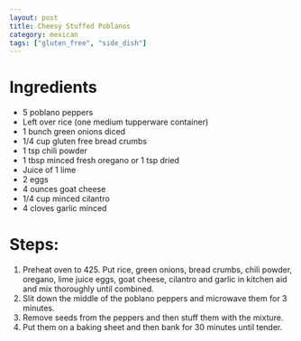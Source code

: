 ```yaml
---
layout: post
title: Cheesy Stuffed Poblanos
category: mexican
tags: ["gluten_free", "side_dish"]
---
```


# Ingredients

* 5 poblano peppers
* Left over rice (one medium tupperware container)
* 1 bunch green onions diced
* 1/4 cup gluten free bread crumbs
* 1 tsp chili powder
* 1 tbsp minced fresh oregano or 1 tsp dried
* Juice of 1 lime
* 2 eggs
* 4 ounces goat cheese
* 1/4 cup minced cilantro
* 4 cloves garlic minced

# Steps:

1.  Preheat oven to 425.  Put rice, green onions, bread crumbs, chili powder, oregano, lime juice eggs, goat cheese, cilantro and garlic in kitchen aid and mix thoroughly until combined.
2.  Slit down the middle of the poblano peppers and microwave them for 3 minutes.
3.  Remove seeds from the peppers and then stuff them with the mixture.
4.  Put them on a baking sheet and then bank for 30 minutes until tender.